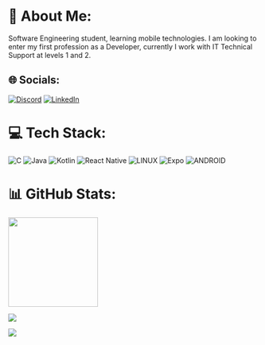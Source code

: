 # 💫 About Me:
Software Engineering student, learning mobile technologies. I am looking to enter my first profession as a Developer, currently I work with IT Technical Support at levels 1 and 2.<br>


## 🌐 Socials:
[![Discord](https://img.shields.io/badge/Discord-%237289DA.svg?logo=discord&logoColor=white)](https://discord.gg/GBrdB3zS) [![LinkedIn](https://img.shields.io/badge/LinkedIn-%230077B5.svg?logo=linkedin&logoColor=white)](https://linkedin.com/in/jeferson-da-silva-rodolpho-331a31130) 

# 💻 Tech Stack:
![C](https://img.shields.io/badge/c-%2300599C.svg?style=flat&logo=c&logoColor=white) ![Java](https://img.shields.io/badge/java-%23ED8B00.svg?style=flat&logo=java&logoColor=white) ![Kotlin](https://img.shields.io/badge/kotlin-%230095D5.svg?style=flat&logo=kotlin&logoColor=white) ![React Native](https://img.shields.io/badge/react_native-%2320232a.svg?style=flat&logo=react&logoColor=%2361DAFB) ![LINUX](https://img.shields.io/badge/Linux-FCC624?style=flat&logo=linux&logoColor=black) ![Expo](https://img.shields.io/badge/expo-1C1E24?style=flat&logo=expo&logoColor=#D04A37) ![ANDROID](https://img.shields.io/badge/android-%2320232a.svg?style=flat&logo=android&logoColor=%a4c639)
# 📊 GitHub Stats:

<div>
  <a href="https://github.com/jefersonrodolpho">
  <img height="180em"   align="center" src="https://github-readme-stats.vercel.app/api?username=jefersonrodolpho&show_icons=true&theme=react&include_all_commits=true&count_private=true"/>
  

![](https://github-readme-streak-stats.herokuapp.com/?user=jefersonrodolpho&theme=react&hide_border=true)<br/>

![](https://visitcount.itsvg.in/api?id=jefersonrodolpho&icon=2&color=0)


